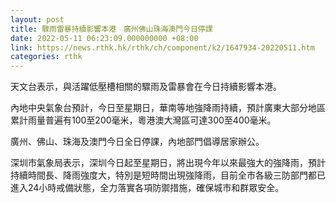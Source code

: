 ```yaml
---
layout: post
title: 驟雨雷暴持續影響本港　廣州佛山珠海澳門今日停課
date: 2022-05-11 06:23:09.000000000 +08:00
link: https://news.rthk.hk/rthk/ch/component/k2/1647934-20220511.htm
categories: rthk
---
```


天文台表示，與活躍低壓槽相關的驟雨及雷暴會在今日持續影響本港。

內地中央氣象台預計，今日至星期日，華南等地強降雨持續，預計廣東大部分地區累計雨量普遍有100至200毫米，粵港澳大灣區可達300至400毫米。

廣州、佛山、珠海及澳門今日全日停課，內地部門倡導居家辦公。

深圳市氣象局表示，深圳今日起至星期日，將出現今年以來最強大的強降雨，預計持續時間長、降雨強度大，特別是短時間出現強降雨，目前全市各級三防部門都已進入24小時戒備狀態，全力落實各項防禦措施，確保城市和群眾安全。
